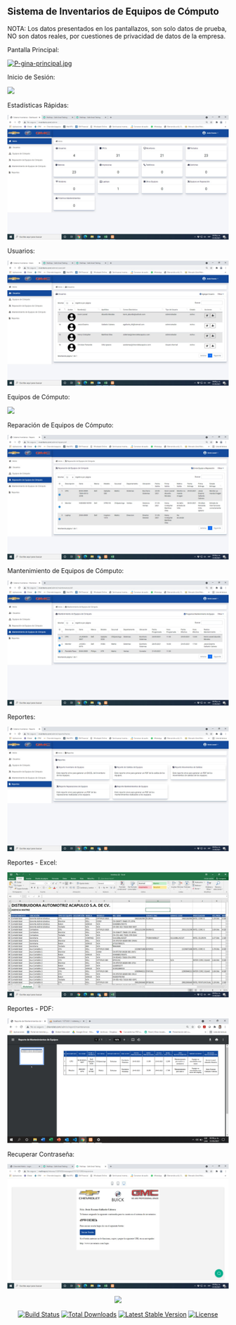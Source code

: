 ## Sistema de Inventarios de Equipos de Cómputo

NOTA: Los datos presentados en los pantallazos, son solo datos de prueba, NO son datos reales, por cuestiones de privacidad de datos de la empresa. 

Pantalla Principal:

[![P-gina-principal.jpg](https://i.postimg.cc/fRxS1H79/P-gina-principal.jpg)](https://postimg.cc/xX1dz34f)

Inicio de Sesión:

![](images/Inicio%20de%20sesión.jpeg)

Estadísticas Rápidas:

![](images/Estadísticas%20rápidas.jpeg)

Usuarios:

![](images/Listado%20de%20usuarios.jpeg)

Equipos de Cómputo:

![](images/Listado%20de%20equipos%20de%20cómputo.jpeg)

Reparación de Equipos de Cómputo:

![](images/Listado%20de%20reparaciones.jpeg)

Mantenimiento de Equipos de Cómputo:

![](images/Listado%20de%20mantenimientos.jpeg)

Reportes:

![](images/Listado%20de%20reportes.jpeg)

Reportes - Excel:

![](images/Reporte%20de%20inventario%20generado.jpeg)

Reportes - PDF:

![](images/Reporte%20generado%20de%20mantenimientos%20de%20equipos.png)

Recuperar Contraseña:

![](images/Correo%20electrónico%20con%20contraseña%20nueva.jpeg)

<p align="center"><a href="https://laravel.com" target="_blank"><img src="https://raw.githubusercontent.com/laravel/art/master/logo-lockup/5%20SVG/2%20CMYK/1%20Full%20Color/laravel-logolockup-cmyk-red.svg" width="400"></a></p>

<p align="center">
<a href="https://travis-ci.org/laravel/framework"><img src="https://travis-ci.org/laravel/framework.svg" alt="Build Status"></a>
<a href="https://packagist.org/packages/laravel/framework"><img src="https://img.shields.io/packagist/dt/laravel/framework" alt="Total Downloads"></a>
<a href="https://packagist.org/packages/laravel/framework"><img src="https://img.shields.io/packagist/v/laravel/framework" alt="Latest Stable Version"></a>
<a href="https://packagist.org/packages/laravel/framework"><img src="https://img.shields.io/packagist/l/laravel/framework" alt="License"></a>
</p>


